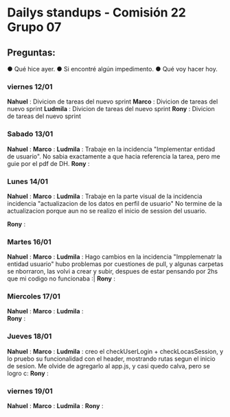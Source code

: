 # Dailys standups - Comisión 22 Grupo 07
## Preguntas:  
● Qué hice ayer.
● Si encontré algún impedimento.
● Qué voy hacer hoy.

### viernes 12/01

**Nahuel** :  Divicion de tareas del nuevo sprint
**Marco** : Divicion de tareas del nuevo sprint
**Ludmila** : Divicion de tareas del nuevo sprint
**Rony** : Divicion de tareas del nuevo sprint

### Sabado 13/01

**Nahuel** : 
**Marco** :
**Ludmila** : Trabaje en la incidencia "Implementar entidad de usuario". No sabia exactamente a que hacia referencia la tarea, pero me guie por el pdf de DH.
**Rony** : 

### Lunes 14/01

**Nahuel** : 
**Marco** :
**Ludmila** : Trabaje en la parte visual de la incidencia incidencia "actualizacion de los datos en perfil de usuario" No termine de la actualizacion porque aun no se realizo el inicio de session del usuario.

**Rony** : 

### Martes 16/01

**Nahuel** : 
**Marco** :
**Ludmila** : Hago cambios en la incidencia "Impplemenatr la entidad usuario" hubo problemas por cuestiones de pull, y algunas carpetas se nborraron, las volvi a crear y subir, despues de estar pensando por 2hs que mi codigo no funcionaba :|
**Rony** : 

### Miercoles 17/01

**Nahuel** : 
**Marco** :
**Ludmila** :  
**Rony** : 

### Jueves 18/01

**Nahuel** : 
**Marco** :
**Ludmila** : creo el checkUserLogin + checkLocasSession, y lo pruebo su funcionalidad con el header, mostrando rutas segun el inicio de sesion. Me olvide de agregarlo al app.js, y casi quedo calva, pero se logro c:
**Rony** : 

### viernes 19/01

**Nahuel** : 
**Marco** :
**Ludmila** : 
**Rony** : 